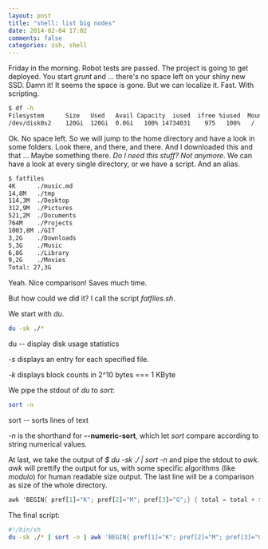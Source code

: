 ```yaml
---
layout: post
title: "shell: list big nodes"
date: 2014-02-04 17:02
comments: false
categories: zsh, shell
---
```


Friday in the morning. Robot tests are passed. The project is going to get deployed. You start *grunt* and ... there's no space left on your shiny new SSD. Damn it! It seems the space is gone. But we can localize it. Fast. With scripting.

<!-- more -->

```sh
$ df -h
Filesystem      Size   Used   Avail Capacity  iused  ifree %iused  Mounted on
/dev/disk0s2    120Gi  120Gi  0.0Gi   100% 14734031    975   100%   /
```

Ok. No space left. So we will jump to the home directory and have a look in some folders. Look there, and there, and there. And I downloaded this and that ... Maybe something there. *Do I need this stuff? Not anymore*. We can have a look at every single directory, or we have a script. And an alias.

```sh
$ fatfiles
4K      ./music.md
14,8M   ./tmp
114,3M  ./Desktop
312,9M  ./Pictures
521,2M  ./Documents
764M    ./Projects
1003,8M ./GIT
3,2G    ./Downloads
5,3G    ./Music
6,8G    ./Library
9,2G    ./Movies
Total: 27,3G
```

Yeah. Nice comparison! Saves much time.

But how could we did it? I call the script *fatfiles.sh*.

We start with *du*.

```sh
du -sk ./*
```

du -- display disk usage statistics

*-s* displays an entry for each specified file.

*-k* displays block counts in 2^10 bytes === 1 KByte

We pipe the stdout of *du* to *sort*:

```sh
sort -n
```

sort -- sorts lines of text

*-n* is the shorthand for **--numeric-sort**, which let *sort* compare according to string numerical values.

At last, we take the output of *$ du -sk ./ | sort -n* and pipe the stdout to *awk*. *awk* will prettify the output for us, with some specific algorithms (like *modulo*) for human readable size output. The last line will be a comparison as size of the whole directory.

```awk
awk 'BEGIN{ pref[1]="K"; pref[2]="M"; pref[3]="G";} { total = total + $1; x = $1; y = 1; while( x > 1024 ) { x = (x + 1023)/1024; y++; } printf("%g%s\t%s\n",int(x*10)/10,pref[y],$2); } END { y = 1; while( total > 1024 ) { total = (total + 1023)/1024; y++; } printf("Total: %g%s\n",int(total*10)/10,pref[y]); }'
```

The final script:

```sh
#!/bin/sh
du -sk ./* | sort -n | awk 'BEGIN{ pref[1]="K"; pref[2]="M"; pref[3]="G";} { total = total + $1; x = $1; y = 1; while( x > 1024 ) { x = (x + 1023)/1024; y++; } printf("%g%s\t%s\n",int(x*10)/10,pref[y],$2); } END { y = 1; while( total > 1024 ) { total = (total + 1023)/1024; y++; } printf("Total: %g%s\n",int(total*10)/10,pref[y]); }'
```